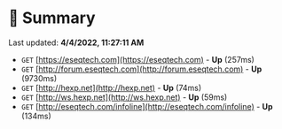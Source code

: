 # 📖 Summary
Last updated: **4/4/2022, 11:27:11 AM**

- `GET` [https://eseqtech.com](https://eseqtech.com) - **Up** (257ms)
- `GET` [http://forum.eseqtech.com](http://forum.eseqtech.com) - **Up** (9730ms)
- `GET` [http://hexp.net](http://hexp.net) - **Up** (74ms)
- `GET` [http://ws.hexp.net](http://ws.hexp.net) - **Up** (59ms)
- `GET` [http://eseqtech.com/infoline](http://eseqtech.com/infoline) - **Up** (134ms)
